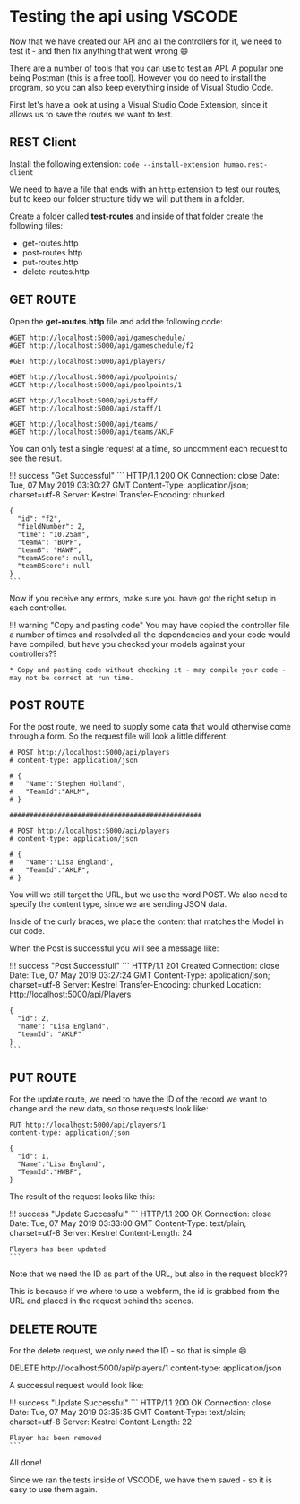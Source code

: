 # Testing the api using VSCODE

Now that we have created our API and all the controllers for it, we need to test it - and then fix anything that went wrong :smile:

There are a number of tools that you can use to test an API. A popular one being Postman (this is a free tool). However you do need to install the program, so you can also keep everything inside of Visual Studio Code.

First let's have a look at using a Visual Studio Code Extension, since it allows us to save the routes we want to test.

## REST Client

Install the following extension: `code --install-extension humao.rest-client`

We need to have a file that ends with an `http` extension to test our routes, but to keep our folder structure tidy we will put them in a folder.

Create a folder called **test-routes** and inside of that folder create the following files:

* get-routes.http
* post-routes.http
* put-routes.http
* delete-routes.http

## GET ROUTE

Open the **get-routes.http** file and add the following code:

```
#GET http://localhost:5000/api/gameschedule/
#GET http://localhost:5000/api/gameschedule/f2

#GET http://localhost:5000/api/players/

#GET http://localhost:5000/api/poolpoints/
#GET http://localhost:5000/api/poolpoints/1

#GET http://localhost:5000/api/staff/
#GET http://localhost:5000/api/staff/1

#GET http://localhost:5000/api/teams/
#GET http://localhost:5000/api/teams/AKLF
```

You can only test a single request at a time, so uncomment each request to see the result.

!!! success "Get Successful"
    ```
    HTTP/1.1 200 OK
    Connection: close
    Date: Tue, 07 May 2019 03:30:27 GMT
    Content-Type: application/json; charset=utf-8
    Server: Kestrel
    Transfer-Encoding: chunked

    {
      "id": "f2",
      "fieldNumber": 2,
      "time": "10.25am",
      "teamA": "BOPF",
      "teamB": "HAWF",
      "teamAScore": null,
      "teamBScore": null
    }
    ```

Now if you receive any errors, make sure you have got the right setup in each controller.

!!! warning "Copy and pasting code"
    You may have copied the controller file a number of times and resolvded all the dependencies and your code would have compiled, but have you checked your models against your controllers??

    * Copy and pasting code without checking it - may compile your code - may not be correct at run time.

## POST ROUTE

For the post route, we need to supply some data that would otherwise come through a form. So the request file will look a little different:

```
# POST http://localhost:5000/api/players
# content-type: application/json

# {
#   "Name":"Stephen Holland",
#   "TeamId":"AKLM",
# }

################################################

# POST http://localhost:5000/api/players
# content-type: application/json

# {
#   "Name":"Lisa England",
#   "TeamId":"AKLF",
# }
```

You will we still target the URL, but we use the word POST. We also need to specify the content type, since we are sending JSON data.

Inside of the curly braces, we place the content that matches the Model in our code.

When the Post is successful you will see a message like:

!!! success "Post Successfull"
    ```
    HTTP/1.1 201 Created
    Connection: close
    Date: Tue, 07 May 2019 03:27:24 GMT
    Content-Type: application/json; charset=utf-8
    Server: Kestrel
    Transfer-Encoding: chunked
    Location: http://localhost:5000/api/Players

    {
      "id": 2,
      "name": "Lisa England",
      "teamId": "AKLF"
    }
    ```

## PUT ROUTE

For the update route, we need to have the ID of the record we want to change and the new data, so those requests look like:

```
PUT http://localhost:5000/api/players/1
content-type: application/json

{
  "id": 1,
  "Name":"Lisa England",
  "TeamId":"HWBF",
}
```
The result of the request looks like this:

!!! success "Update Successful"
    ```
    HTTP/1.1 200 OK
    Connection: close
    Date: Tue, 07 May 2019 03:33:00 GMT
    Content-Type: text/plain; charset=utf-8
    Server: Kestrel
    Content-Length: 24

    Players has been updated
    ```

Note that we need the ID as part of the URL, but also in the request block??

This is because if we where to use a webform, the id is grabbed from the URL and placed in the request behind the scenes.

## DELETE ROUTE

For the delete request, we only need the ID - so that is simple :smile:

DELETE http://localhost:5000/api/players/1
content-type: application/json

A successul request would look like:

!!! success "Update Successful"
    ```
    HTTP/1.1 200 OK
    Connection: close
    Date: Tue, 07 May 2019 03:35:35 GMT
    Content-Type: text/plain; charset=utf-8
    Server: Kestrel
    Content-Length: 22

    Player has been removed
    ```

All done!

Since we ran the tests inside of VSCODE, we have them saved - so it is easy to use them again.
